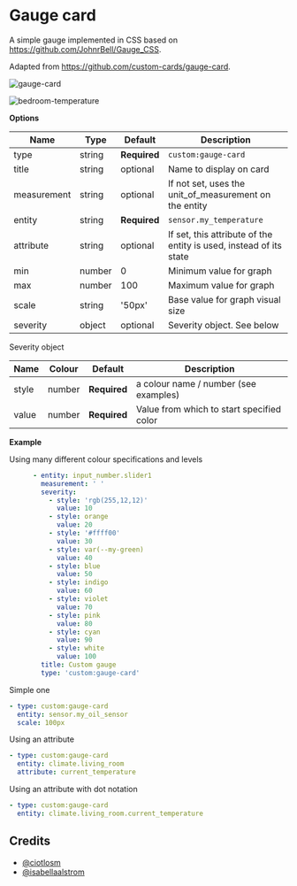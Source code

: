 # Gauge card

A simple gauge implemented in CSS based on https://github.com/JohnrBell/Gauge_CSS.

Adapted from https://github.com/custom-cards/gauge-card.

![gauge-card](https://user-images.githubusercontent.com/7738048/42317998-73070c5e-8056-11e8-8621-49c61b5b7be5.gif)

![bedroom-temperature](https://user-images.githubusercontent.com/7738048/42344596-806b4a82-80a5-11e8-8e92-9077ad749dfe.gif)



**Options**

| Name | Type | Default | Description
| ---- | ---- | ------- | -----------
| type | string | **Required** | `custom:gauge-card`
| title | string | optional | Name to display on card
| measurement | string | optional | If not set, uses the unit_of_measurement on the entity
| entity | string | **Required** | `sensor.my_temperature`
| attribute | string | optional | If set, this attribute of the entity is used, instead of its state
| min | number | 0 | Minimum value for graph
| max | number | 100 | Maximum value for graph
| scale | string | '50px' | Base value for graph visual size
| severity | object | optional | Severity object. See below

Severity object

| Name | Colour | Default | Description
| ---- | ---- | ------- | -----------
| style | number | **Required** | a colour name / number (see examples)
| value | number | **Required** | Value from which to start specified color

**Example**

Using many different colour specifications and levels
```yaml
      - entity: input_number.slider1
        measurement: ' '
        severity:
          - style: 'rgb(255,12,12)'
            value: 10
          - style: orange
            value: 20
          - style: '#ffff00'
            value: 30
          - style: var(--my-green)
            value: 40
          - style: blue
            value: 50
          - style: indigo
            value: 60
          - style: violet
            value: 70
          - style: pink
            value: 80
          - style: cyan
            value: 90
          - style: white
            value: 100
        title: Custom gauge
        type: 'custom:gauge-card'
```

Simple one
```yaml
- type: custom:gauge-card
  entity: sensor.my_oil_sensor
  scale: 100px
```

Using an attribute
```yaml
- type: custom:gauge-card
  entity: climate.living_room
  attribute: current_temperature
```

Using an attribute with dot notation
```yaml
- type: custom:gauge-card
  entity: climate.living_room.current_temperature
```

## Credits
- [@ciotlosm](https://github.com/ciotlosm)
- [@isabellaalstrom](https://github.com/isabellaalstrom)
